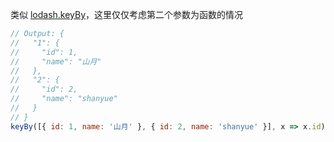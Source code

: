 类似 [lodash.keyBy](https://lodash.com/docs/4.17.15#keyBy)，这里仅仅考虑第二个参数为函数的情况

``` js
// Output: {
//   "1": {
//     "id": 1,
//     "name": "山月"
//   },
//   "2": {
//     "id": 2,
//     "name": "shanyue"
//   }
// }
keyBy([{ id: 1, name: '山月' }, { id: 2, name: 'shanyue' }], x => x.id)
```